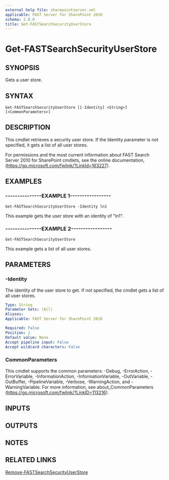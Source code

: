 ```yaml
---
external help file: sharepointserver.xml
applicable: FAST Server for SharePoint 2010
schema: 2.0.0
title: Get-FASTSearchSecurityUserStore
---
```


# Get-FASTSearchSecurityUserStore

## SYNOPSIS
Gets a user store.

## SYNTAX

```
Get-FASTSearchSecurityUserStore [[-Identity] <String>] [<CommonParameters>]
```

## DESCRIPTION
This cmdlet retrieves a security user store. If the Identity parameter is not specified, it gets a list of all user stores.

For permissions and the most current information about FAST Search Server 2010 for SharePoint cmdlets, see the online documentation, (https://go.microsoft.com/fwlink/?LinkId=163227).

## EXAMPLES

### ---------------EXAMPLE 1-----------------
```
Get-FASTSearchSecurityUserStore -Identity ln1
```

This example gets the user store with an identity of "ln1".

### ---------------EXAMPLE 2-----------------
```
Get-FASTSearchSecurityUserStore
```

This example gets a list of all user stores.

## PARAMETERS

### -Identity
The identity of the user store to get.
If not specified, the cmdlet gets a list of all user stores.

```yaml
Type: String
Parameter Sets: (All)
Aliases: 
Applicable: FAST Server for SharePoint 2010

Required: False
Position: 1
Default value: None
Accept pipeline input: False
Accept wildcard characters: False
```

### CommonParameters
This cmdlet supports the common parameters: -Debug, -ErrorAction, -ErrorVariable, -InformationAction, -InformationVariable, -OutVariable, -OutBuffer, -PipelineVariable, -Verbose, -WarningAction, and -WarningVariable. For more information, see about_CommonParameters (https://go.microsoft.com/fwlink/?LinkID=113216).

## INPUTS

## OUTPUTS

## NOTES

## RELATED LINKS

[Remove-FASTSearchSecurityUserStore](Remove-FASTSearchSecurityUserStore.md)

